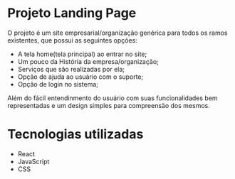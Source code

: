 # Projeto Landing Page

O projeto é um site empresarial/organização genérica para todos os ramos existentes, que possui as seguintes opções:
  - A tela home(tela principal) ao entrar no site;
  - Um pouco da História da empresa/organização;
  - Serviços que são realizadas por ela;
  - Opção de ajuda ao usuário com o suporte;
  - Opção de login no sistema;

Além do fácil entendinmento do usuário com suas funcionalidades bem representadas e
um design simples para compreensão dos mesmos.

# Tecnologias utilizadas
  - React
  - JavaScript
  - CSS
